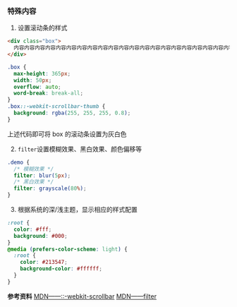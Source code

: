 ### 特殊内容

1. 设置滚动条的样式

```html
<div class="box">
  内容内容内容内容内容内容内容内容内容内容内容内容内容内容内容内容内容内容内容内容内容内容内容内容内容内容内容内容内容内容内容内容内容内容内容内容内容内容内容内容
</div>
```

```css
.box {
  max-height: 365px;
  width: 50px;
  overflow: auto;
  word-break: break-all;
}
.box::-webkit-scrollbar-thumb {
  background: rgba(255, 255, 255, 0.8);
}
```

上述代码即可将 box 的滚动条设置为灰白色

2. `filter`设置模糊效果、黑白效果、颜色偏移等

```css
.demo {
  /* 模糊效果 */
  filter: blur(5px);
  /* 黑白效果 */
  filter: grayscale(80%);
}
```

3. 根据系统的深/浅主题，显示相应的样式配置

```css
:root {
  color: #fff;
  background: #000;
}
@media (prefers-color-scheme: light) {
  :root {
    color: #213547;
    background-color: #ffffff;
  }
}
```

**参考资料**
[MDN——::-webkit-scrollbar](https://developer.mozilla.org/zh-CN/docs/Web/CSS/::-webkit-scrollbar)
[MDN——filter](https://developer.mozilla.org/zh-CN/docs/Web/CSS/filter#%E5%B0%9D%E8%AF%95%E4%B8%80%E4%B8%8B)
